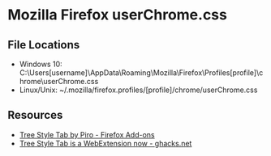 # Mozilla Firefox userChrome.css

## File Locations

* Windows 10: C:\Users\[username]\AppData\Roaming\Mozilla\Firefox\Profiles\[profile]\chrome\userChrome.css
* Linux/Unix: ~/.mozilla/firefox.profiles/[profile]/chrome/userChrome.css

## Resources

* [Tree Style Tab by Piro - Firefox Add-ons](https://addons.mozilla.org/en-US/firefox/addon/tree-style-tab/)
* [Tree Style Tab is a WebExtension now - ghacks.net](https://www.ghacks.net/2017/09/27/tree-style-tab-is-a-webextension-now/)